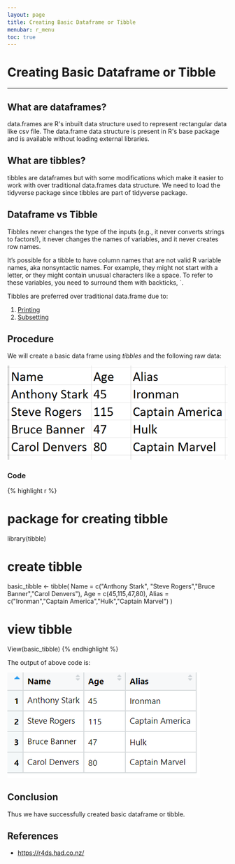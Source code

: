 ```yaml
---
layout: page
title: Creating Basic Dataframe or Tibble
menubar: r_menu
toc: true
---
```


# Creating Basic Dataframe or Tibble

-------------------------------------------------------------------

## What are dataframes?

data.frames are R's inbuilt data structure used to represent rectangular data like csv file. The data.frame data structure is present in R's base package and is available without loading external libraries.

## What are tibbles?	

tibbles are dataframes but with some modifications which make it easier to work with over traditional data.frames data structure. We need to load the tidyverse package since tibbles are part of tidyverse package.

## Dataframe vs Tibble

Tibbles never changes the type of the inputs (e.g., it never converts strings to factors!), it never changes the names of variables, and it never creates row names.

It’s possible for a tibble to have column names that are not valid R variable names, aka nonsyntactic names. For example, they might not start with a letter, or they might contain unusual characters like a space. To refer to these variables, you need to surround them with backticks, `.

Tibbles are preferred over traditional data.frame due to:

1. [Printing]({{"/r/dataframe_or_tibbles/printing_dataframes_or_tibbles/home"|prepend:site.baseurl}})
2. [Subsetting]({{"/r/dataframe_or_tibbles/subsetting_dataframes_or_tibbles/home"|prepend:site.baseurl}})

## Procedure

We will create a basic data frame using *tibbles* and the following raw data:

![raw_data](raw_data.png)


### Code

{% highlight r %} 
# package for creating tibble
library(tibble)

# create tibble
basic_tibble <- tibble(
  Name = c("Anthony Stark", "Steve Rogers","Bruce Banner","Carol Denvers"),
  Age = c(45,115,47,80),
  Alias = c("Ironman","Captain America","Hulk","Captain Marvel")
  )

# view tibble
View(basic_tibble)
{% endhighlight %}

The output of above code is:

![basic](basic.png)


## Conclusion

Thus we have successfully created basic dataframe or tibble.

## References
- https://r4ds.had.co.nz/